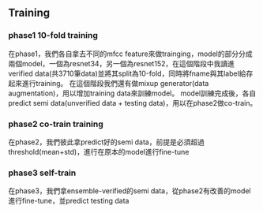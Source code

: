## Training
### phase1 10-fold training
在phase1，我們各自拿去不同的mfcc feature來做trainging，model的部分分成兩個model，一個為resnet34，另一個為resnet152，在這個階段中我讀進verified data(共3710筆data)並將其split為10-fold，同時將fname與其label給存起來進行training。
在這個階段我們還有做mixup generator(data augmentation)，用以增加training data來訓練model。
model訓練完成後，各自predict semi data(unverified data + testing data)，用以在phase2做co-train。

### phase2 co-train training
在phase2，我們彼此拿predict好的semi data，前提是必須超過threshold(mean+std)，進行在原本的model進行fine-tune

### phase3 self-train
在phase3，我們拿ensemble-verified的semi data，從phase2有改善的model進行fine-tune，並predict testing data
